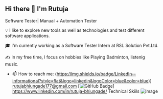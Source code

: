 ## Hi there 👋 I'm Rutuja

Software Tester| Manual + Automation Tester

💡  I like to explore new tools as well as technologies and test different software applications.

🎓  I'm currently working as a Software Tester Intern at RSL Solution Pvt.Ltd.

✍️  In my free time, I focus on hobbies like Playing Badminton, listenig music.

- 📫 How to reach me: 
(https://img.shields.io/badge/LinkedIn--informational?style=flat&logo=linkedin&logoColor=blue&color=blue)] rutujabhiungade177@gmail.com
[![GitHub Badge](https://img.shields.io/badge/GitHub--informational?style=flat&logo=github&logoColor=white&color=blue)]
https://www.linkedin.com/in/rutuja-bhiungade/
Technical Skiils
![image](https://github.com/RutujaBhiungade/RutujaBhiungade/assets/131977595/7c53f79c-5b78-43ce-a929-4499a6783091)

